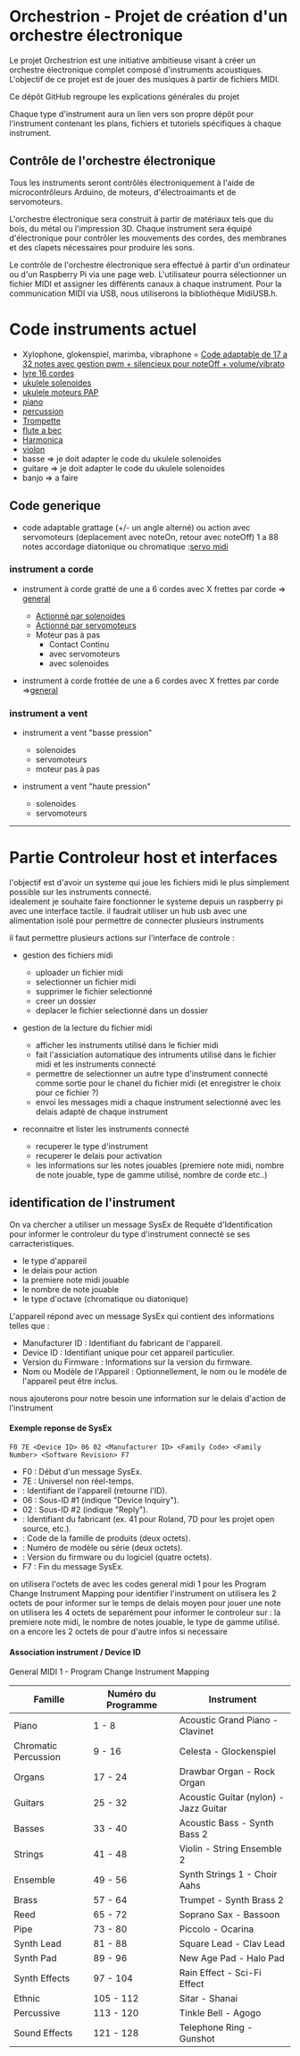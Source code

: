 # Orchestrion - Projet de création d'un orchestre électronique

Le projet Orchestrion est une initiative ambitieuse visant à créer un orchestre électronique complet composé d'instruments acoustiques. L'objectif de ce projet est de jouer des musiques à partir de fichiers MIDI.

Ce dépôt GitHub regroupe les explications générales du projet

Chaque type d'instrument aura un lien vers son propre dépôt pour l'instrument contenant les plans, fichiers et tutoriels spécifiques à chaque instrument.

## Contrôle de l'orchestre électronique

Tous les instruments seront contrôlés électroniquement à l'aide de microcontrôleurs Arduino, de moteurs, d'électroaimants et de servomoteurs.

L'orchestre électronique sera construit à partir de matériaux tels que du bois, du métal ou l'impression 3D. Chaque instrument sera équipé d'électronique pour contrôler les mouvements des cordes, des membranes et des clapets nécessaires pour produire les sons.

Le contrôle de l'orchestre électronique sera effectué à partir d'un ordinateur ou d'un Raspberry Pi via une page web. L'utilisateur pourra sélectionner un fichier MIDI et assigner les différents canaux à chaque instrument. Pour la communication MIDI via USB, nous utiliserons la bibliothèque MidiUSB.h.

# Code instruments actuel

- Xylophone, glokenspiel, marimba, vibraphone = [Code adaptable de 17 a 32 notes avec gestion pwm + silencieux pour noteOff + volume/vibrato](https://github.com/glloq/Orchestrion-Xylophone)
- [lyre 16 cordes](https://github.com/glloq/16-cords-lyre-midi)
- [ukulele solenoides](https://github.com/glloq/Orchestrion_ukulele)
- [ukulele moteurs PAP](https://github.com/glloq/ukulele_stepper_motor)
- [piano](https://github.com/glloq/Orchestrion_Piano)
- [percussion](https://github.com/glloq/MidiPercussion)
- [Trompette](https://github.com/glloq/Orchestrion_trumpet) 
- [flute a bec](https://github.com/glloq/servo-flute)
- [Harmonica](https://github.com/glloq/harmonica_Midi)
- [violon](https://github.com/glloq/violano-virtuoso)
- basse => je doit adapter le code du ukulele solenoides
- guitare => je doit adapter le code du ukulele solenoides
- banjo => a faire 

## Code generique

- code adaptable grattage (+/- un angle alterné) ou action avec servomoteurs (deplacement avec noteOn, retour avec noteOff) 1 a 88 notes accordage diatonique ou chromatique :[servo midi](https://github.com/glloq/servo-midi-music)

### instrument a corde
- instrument à corde gratté de une a 6 cordes avec X frettes par corde => [general](https://github.com/glloq/OneStringGuitar)
  - [Actionné par solenoides](https://github.com/glloq/Orchestrion_Plucked_Strings_Solenoids/tree/main)
  - [Actionné par servomoteurs](https://github.com/glloq/Orchestrion_Plucked_Strings_Servomotors/tree/main)
  - Moteur pas à pas
    - Contact Continu
    - avec servomoteurs
    - avec solenoides

- instrument à corde frottée de une a 6 cordes avec X frettes par corde  =>[general](https://github.com/glloq/OneStringCello)

### instrument a vent
- instrument a vent "basse pression"
  - solenoides
  - servomoteurs
  - moteur pas à pas
    
- instrument a vent "haute pression"
  - solenoides
  - servomoteurs
  
 
     

-------------------------------------------------------

# Partie Controleur host et interfaces 

l'objectif est d'avoir un systeme qui joue les fichiers midi le plus simplement possible sur les instruments connecté.  
idealement je souhaite faire fonctionner le systeme depuis un raspberry pi avec une interface tactile.
il faudrait utiliser un hub usb avec une alimentation isolé pour permettre de connecter plusieurs instruments 



il faut permettre plusieurs actions sur l'interface de controle :

- gestion des fichiers midi
  - uploader un fichier midi
  - selectionner un fichier midi
  - supprimer le fichier selectionné
  - creer un dossier
  - deplacer le fichier selectionné dans un dossier
    
- gestion de la lecture du fichier midi 
  - afficher les instruments utilisé dans le fichier midi
  - fait l'assiciation automatique des intruments utilisé dans le fichier midi et les instruments connecté
  - permettre de selectionner un autre type d'instrument connecté comme sortie pour le chanel du fichier midi (et enregistrer le choix pour ce fichier ?)
  - envoi les messages midi a chaque instrument selectionné avec les delais adapté de chaque instrument

- reconnaitre et lister les instruments connecté
  - recuperer le type d'instrument
  - recuperer le delais pour activation
  - les informations sur les notes jouables (premiere note midi, nombre de note jouable, type de gamme utilisé, nombre de corde etc..)


## identification de l'instrument

On va chercher a utiliser un message SysEx de Requête d'Identification pour informer le controleur du type d'instrument connecté se ses carracteristiques.
- le type d'appareil
- le delais pour action
- la premiere note midi jouable 
- le nombre de note jouable
- le type d'octave (chromatique ou diatonique)
  

L'appareil répond avec un message SysEx qui contient des informations telles que :
- Manufacturer ID : Identifiant du fabricant de l'appareil.
- Device ID : Identifiant unique pour cet appareil particulier.
- Version du Firmware : Informations sur la version du firmware.
- Nom ou Modèle de l'Appareil : Optionnellement, le nom ou le modèle de l'appareil peut être inclus.
  
nous ajouterons pour notre besoin une information sur le delais d'action de l'instrument

#### Exemple reponse de SysEx
``` 
F0 7E <Device ID> 06 02 <Manufacturer ID> <Family Code> <Family Number> <Software Revision> F7
```
- F0 : Début d'un message SysEx.
- 7E : Universel non réel-temps.
- <Device ID> : Identifiant de l'appareil (retourne l'ID).
- 06 : Sous-ID #1 (indique "Device Inquiry").
- 02 : Sous-ID #2 (indique "Reply").
- <Manufacturer ID> : Identifiant du fabricant (ex. 41 pour Roland, 7D pour les projet open source, etc.).
- <Family Code> : Code de la famille de produits (deux octets).
- <Family Number> : Numéro de modèle ou série (deux octets).
- <Software Revision> : Version du firmware ou du logiciel (quatre octets).
- F7 : Fin du message SysEx.

on utilisera l'octets de <Device ID> avec les codes general midi 1 pour les Program Change Instrument Mapping pour identifier l'instrument
on utilisera les 2 octets de <Family Number> pour informer sur le temps de delais moyen pour jouer une note
on utilisera les 4 octets de <Software Revision> separément pour informer le controleur sur : la premiere note midi, le nombre de notes jouable, le type de gamme utilisé.
on a encore les 2 octets de <Family Code> pour d'autre infos si necessaire

#### Association instrument / Device ID 
General MIDI 1 - Program Change Instrument Mapping

| Famille                 | Numéro du Programme | Instrument                      |
|-------------------------|---------------------|----------------------------------|
| Piano                   | 1 - 8               | Acoustic Grand Piano - Clavinet  |
| Chromatic Percussion     | 9 - 16              | Celesta - Glockenspiel           |
| Organs                  | 17 - 24             | Drawbar Organ - Rock Organ       |
| Guitars                 | 25 - 32             | Acoustic Guitar (nylon) - Jazz Guitar |
| Basses                  | 33 - 40             | Acoustic Bass - Synth Bass 2     |
| Strings                 | 41 - 48             | Violin - String Ensemble 2       |
| Ensemble                | 49 - 56             | Synth Strings 1 - Choir Aahs     |
| Brass                   | 57 - 64             | Trumpet - Synth Brass 2          |
| Reed                    | 65 - 72             | Soprano Sax - Bassoon            |
| Pipe                    | 73 - 80             | Piccolo - Ocarina               |
| Synth Lead              | 81 - 88             | Square Lead - Clav Lead          |
| Synth Pad               | 89 - 96             | New Age Pad - Halo Pad           |
| Synth Effects           | 97 - 104            | Rain Effect - Sci-Fi Effect      |
| Ethnic                  | 105 - 112           | Sitar - Shanai                  |
| Percussive              | 113 - 120           | Tinkle Bell - Agogo             |
| Sound Effects           | 121 - 128           | Telephone Ring - Gunshot        |






  
